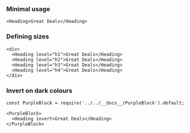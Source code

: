 ### Minimal usage

```
<Heading>Great Deals</Heading>
```

### Defining sizes

```
<div>
  <Heading level="h1">Great Deals</Heading>
  <Heading level="h2">Great Deals</Heading>
  <Heading level="h3">Great Deals</Heading>
  <Heading level="h4">Great Deals</Heading>
</div>
```

### Invert on dark colours

```
const PurpleBlock = require('../../__docs__/PurpleBlock').default;

<PurpleBlock>
  <Heading invert>Great Deals</Heading>
</PurpleBlock>
```
